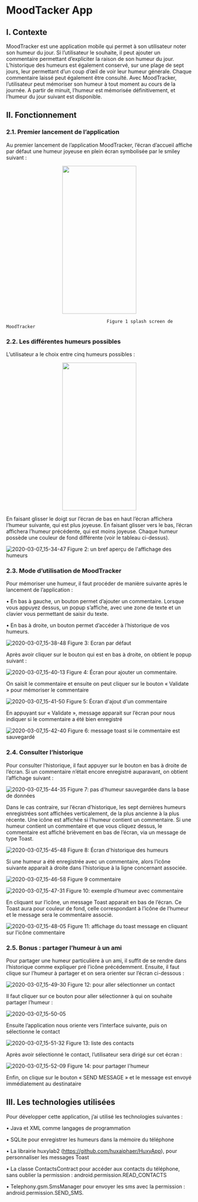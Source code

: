 # MoodTacker App

## I. Contexte

MoodTracker est une application mobile qui permet à son utilisateur noter son humeur du jour. Si l’utilisateur le souhaite, il peut ajouter un commentaire permettant d’expliciter la raison de son humeur du jour. L’historique des humeurs est également conservé, sur une plage de sept jours, leur permettant d’un coup d’œil de voir leur humeur générale. Chaque commentaire laissé peut également être consulté.
Avec MoodTracker, l’utilisateur peut mémoriser son humeur à tout moment au cours de la journée. A partir de minuit, l’humeur est mémorisée définitivement, et l’humeur du jour suivant est disponible.


## II.	Fonctionnement

### 2.1.	Premier lancement de l’application

Au premier lancement de l’application MoodTracker, l’écran d’accueil affiche par défaut une humeur joyeuse en plein écran symbolisée par le smiley suivant :

<p align="center">
  <img width="200" height="400" src="https://user-images.githubusercontent.com/49824267/76682168-0d719b80-65fa-11ea-8de1-42263e9a310f.jpg">
</p>

                                          Figure 1 splash screen de MoodTracker


### 2.2.	Les différentes humeurs possibles


L’utilisateur a le choix entre cinq humeurs possibles :

<p align="center">
  <img width="200" height="400" src="https://user-images.githubusercontent.com/49824267/76682237-79540400-65fa-11ea-9ba1-8f085665feb1.JPG">
</p>

En faisant glisser le doigt sur l’écran de bas en haut l’écran affichera l’humeur suivante, qui est plus joyeuse. En faisant glisser vers le bas, l’écran affichera l’humeur précédente, qui est moins joyeuse. Chaque humeur possède une couleur de fond différente (voir le tableau ci-dessus).

 ![2020-03-07_15-34-47](2020-03-07_15-34-47.png)
Figure 2: un bref aperçu de l'affichage des humeurs


### 2.3.	Mode d’utilisation de MoodTracker


Pour mémoriser une humeur, il faut procéder de manière suivante après le lancement de l’application :

•	En bas à gauche, un bouton permet d’ajouter un commentaire. Lorsque vous appuyez dessus, un popup s’affiche, avec une zone de texte et un clavier vous permettant de saisir du texte.

•	En bas à droite, un bouton permet d’accéder à l’historique de vos humeurs.

![2020-03-07_15-38-48](2020-03-07_15-38-48.png)
Figure 3: Ecran par défaut


Après avoir cliquer sur le bouton qui est en bas à droite, on obtient le popup suivant :

 ![2020-03-07_15-40-13](2020-03-07_15-40-13.png)
Figure 4: Écran pour ajouter un commentaire.

On saisit le commentaire et ensuite on peut cliquer sur le bouton « Validate » pour mémoriser le commentaire

![2020-03-07_15-41-50](2020-03-07_15-41-50.png)
Figure 5: Écran d'ajout d'un commentaire


En appuyant sur « Validate », message apparait sur l’écran pour nous indiquer si le commentaire a été bien enregistré

![2020-03-07_15-42-40](2020-03-07_15-42-40.png)
Figure 6: message toast si le commentaire est sauvegardé

### 2.4.	 Consulter l’historique

Pour consulter l’historique, il faut appuyer sur le bouton en bas à droite de l’écran. 
Si un commentaire n’était encore enregistré auparavant, on obtient l’affichage suivant :

![2020-03-07_15-44-35](2020-03-07_15-44-35.png)
Figure 7: pas d'humeur sauvegardée dans la base de données

Dans le cas contraire, sur l’écran d’historique, les sept dernières humeurs enregistrées sont affichées verticalement, de la plus ancienne à la plus récente. Une icône est affichée si l’humeur contient un commentaire. Si une humeur contient un commentaire et que vous cliquez dessus, le commentaire est affiché brièvement en bas de l’écran, via un message de type Toast.

![2020-03-07_15-45-48](2020-03-07_15-45-48.png)
Figure 8: Écran d'historique des humeurs

Si une humeur a été enregistrée avec un commentaire, alors l’icône suivante apparait à droite dans l’historique à la ligne concernant associée.

![2020-03-07_15-46-58](2020-03-07_15-46-58.png)
Figure 9 commentaire

![2020-03-07_15-47-31](2020-03-07_15-47-31.png)
Figure 10: exemple d'humeur avec commentaire

En cliquant sur l’icône, un message Toast apparait en bas de l’écran. Ce Toast aura pour couleur de fond, celle correspondant à l’icône de l’humeur et le message sera le commentaire associé.

![2020-03-07_15-48-05](2020-03-07_15-48-05.png)
Figure 11: affichage du toast message en cliquant sur l'icône commentaire

### 2.5.	 Bonus : partager l’humeur à un ami

Pour partager une humeur particulière à un ami, il suffit de se rendre dans l’historique comme expliquer pré l’icône précédemment. Ensuite, il faut clique sur l’humeur à partager et on sera orienter sur l’écran ci-dessous :

![2020-03-07_15-49-30](2020-03-07_15-49-30.png)
Figure 12: pour aller sélectionner un contact

Il faut cliquer sur ce bouton pour aller sélectionner à qui on souhaite partager l’humeur :

![2020-03-07_15-50-05](2020-03-07_15-50-05.png)

Ensuite l’application nous oriente vers l’interface suivante, puis on sélectionne le contact

![2020-03-07_15-51-32](2020-03-07_15-51-32.png)
Figure 13: liste des contacts

Après avoir sélectionné le contact, l’utilisateur sera dirigé sur cet écran :

![2020-03-07_15-52-09](2020-03-07_15-52-09.png)
Figure 14: pour partager l'humeur

Enfin, on clique sur le bouton « SEND MESSAGE » et le message est envoyé immédiatement au destinataire

## III.	Les technologies utilisées

Pour développer cette application, j’ai utilisé les technologies suivantes :

•	Java et XML comme langages de programmation

•	SQLite pour enregistrer les humeurs dans la mémoire du téléphone

•	La librairie huxylab2 (https://github.com/huxaiphaer/HuxyApp), pour personnaliser les messages Toast

•	La classe ContactsContract pour accéder aux contacts du téléphone, sans oublier la permission : android.permission.READ_CONTACTS

•	Telephony.gsm.SmsManager pour envoyer les sms avec la permission : android.permission.SEND_SMS.
